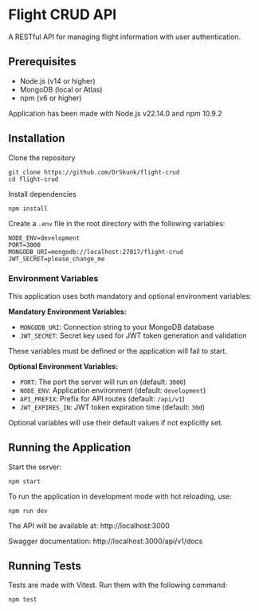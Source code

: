 # Flight CRUD API

A RESTful API for managing flight information with user authentication.

## Prerequisites

- Node.js (v14 or higher)
- MongoDB (local or Atlas)
- npm (v6 or higher)

Application has been made with Node.js v22.14.0 and npm 10.9.2

## Installation

Clone the repository

```
git clone https://github.com/DrSkunk/flight-crud
cd flight-crud
```

Install dependencies

```
npm install
```

Create a `.env` file in the root directory with the following variables:

```
NODE_ENV=development
PORT=3000
MONGODB_URI=mongodb://localhost:27017/flight-crud
JWT_SECRET=please_change_me
```

### Environment Variables

This application uses both mandatory and optional environment variables:

**Mandatory Environment Variables:**

- `MONGODB_URI`: Connection string to your MongoDB database
- `JWT_SECRET`: Secret key used for JWT token generation and validation

These variables must be defined or the application will fail to start.

**Optional Environment Variables:**

- `PORT`: The port the server will run on (default: `3000`)
- `NODE_ENV`: Application environment (default: `development`)
- `API_PREFIX`: Prefix for API routes (default: `/api/v1`)
- `JWT_EXPIRES_IN`: JWT token expiration time (default: `30d`)

Optional variables will use their default values if not explicitly set.

## Running the Application

Start the server:

```
npm start
```

To run the application in development mode with hot reloading, use:

```
npm run dev
```

The API will be available at: http://localhost:3000

Swagger documentation: http://localhost:3000/api/v1/docs

## Running Tests

Tests are made with Vitest.
Run them with the following command:

```
npm test
```
